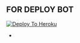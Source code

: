 ## FOR DEPLOY BOT 

[![Deploy To Heroku](https://www.herokucdn.com/deploy/button.svg)](https://dashboard.heroku.com/new?button-url=https%3A%2F%2Fgithub.com%2Flucifeermorningstar%2FDevilScanner&template=https%3A%2F%2Fgithub.com%2FLlucifeermorningstar%2FDevilScanner)

-
